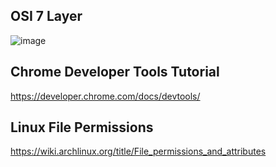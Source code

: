 ## OSI 7 Layer
![image](https://user-images.githubusercontent.com/94558947/157914203-6ae42ac9-c84b-4567-a42a-2901a1b45475.png)

## Chrome Developer Tools Tutorial

https://developer.chrome.com/docs/devtools/

## Linux File Permissions

https://wiki.archlinux.org/title/File_permissions_and_attributes



